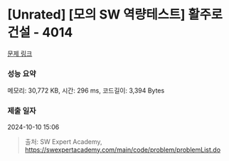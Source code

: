 # [Unrated] [모의 SW 역량테스트] 활주로 건설 - 4014 

[문제 링크](https://swexpertacademy.com/main/code/problem/problemDetail.do?contestProbId=AWIeW7FakkUDFAVH) 

### 성능 요약

메모리: 30,772 KB, 시간: 296 ms, 코드길이: 3,394 Bytes

### 제출 일자

2024-10-10 15:06



> 출처: SW Expert Academy, https://swexpertacademy.com/main/code/problem/problemList.do